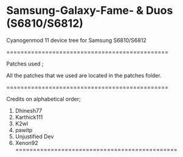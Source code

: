 Samsung-Galaxy-Fame- & Duos (S6810/S6812)
==============================================

Cyanogenmod 11 device tree for Samsung S6810/S6812

==============================================

Patches used ;

All the patches that we used are located in the patches folder.

==============================================


Credits on alphabetical order; 

1. Dhinesh77
2. Karthick111
3. K2wl
4. pawitp
5. Unjustified Dev
6. Xenon92
==============================================
